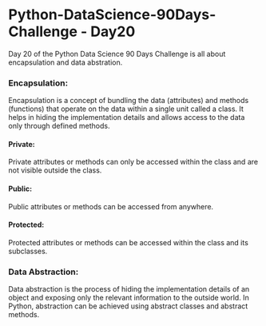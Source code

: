 # Python-DataScience-90Days-Challenge - Day20

Day 20 of the Python Data Science 90 Days Challenge is all about encapsulation and data abstration.

### Encapsulation:

Encapsulation is a concept of bundling the data (attributes) and methods (functions) that operate on the data within a single unit called a class. 
It helps in hiding the implementation details and allows access to the data only through defined methods.

#### Private:
Private attributes or methods can only be accessed within the class and are not visible outside the class.

#### Public:
Public attributes or methods can be accessed from anywhere.

#### Protected:
Protected attributes or methods can be accessed within the class and its subclasses.

### Data Abstraction:

Data abstraction is the process of hiding the implementation details of an object and exposing only the relevant information to the outside world. 
In Python, abstraction can be achieved using abstract classes and abstract methods.